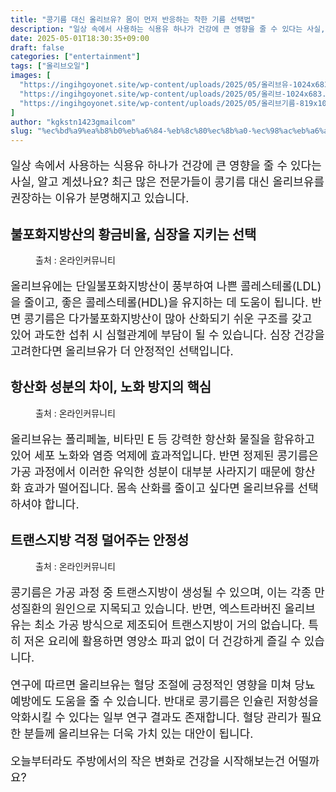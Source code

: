 ```yaml
---
title: "콩기름 대신 올리브유? 몸이 먼저 반응하는 착한 기름 선택법"
description: "일상 속에서 사용하는 식용유 하나가 건강에 큰 영향을 줄 수 있다는 사실, 알고 계셨나요? 최근 많은 전문가들이 콩기름 대신 올리브유를 권장하는 이유가 분명해지고 있습니다."
date: 2025-05-01T18:30:35+09:00
draft: false
categories: ["entertainment"]
tags: ["올리브오일"]
images: [
  "https://ingihgoyonet.site/wp-content/uploads/2025/05/올리브유-1024x683.jpg"
  "https://ingihgoyonet.site/wp-content/uploads/2025/05/올리브-1024x683.jpg"
  "https://ingihgoyonet.site/wp-content/uploads/2025/05/올리브기름-819x1024.jpg"
]
author: "kgkstn1423gmailcom"
slug: "%ec%bd%a9%ea%b8%b0%eb%a6%84-%eb%8c%80%ec%8b%a0-%ec%98%ac%eb%a6%ac%eb%b8%8c%ec%9c%a0-%eb%aa%b8%ec%9d%b4-%eb%a8%bc%ec%a0%80-%eb%b0%98%ec%9d%91%ed%95%98%eb%8a%94-%ec%b0%a9%ed%95%9c-%ea%b8%b0%eb%a6%84"
---
```


<p style="font-size:18px">일상 속에서 사용하는 식용유 하나가 건강에 큰 영향을 줄 수 있다는 사실, 알고 계셨나요? 최근 많은 전문가들이 콩기름 대신 올리브유를 권장하는 이유가 분명해지고 있습니다.</p> <h2 >불포화지방산의 황금비율, 심장을 지키는 선택</h2> <figure ><img src="https://ingihgoyonet.site/wp-content/uploads/2025/05/올리브유-1024x683.jpg" alt="" style="aspect-ratio:16/9;object-fit:cover"/><figcaption >출처 : 온라인커뮤니티</figcaption></figure> <p style="font-size:18px">올리브유에는 단일불포화지방산이 풍부하여 나쁜 콜레스테롤(LDL)을 줄이고, 좋은 콜레스테롤(HDL)을 유지하는 데 도움이 됩니다. 반면 콩기름은 다가불포화지방산이 많아 산화되기 쉬운 구조를 갖고 있어 과도한 섭취 시 심혈관계에 부담이 될 수 있습니다. 심장 건강을 고려한다면 올리브유가 더 안정적인 선택입니다.</p> <h2 >항산화 성분의 차이, 노화 방지의 핵심</h2> <figure ><img src="https://ingihgoyonet.site/wp-content/uploads/2025/05/올리브-1024x683.jpg" alt="" style="aspect-ratio:16/9;object-fit:cover"/><figcaption >출처 : 온라인커뮤니티</figcaption></figure> <p style="font-size:18px">올리브유는 폴리페놀, 비타민 E 등 강력한 항산화 물질을 함유하고 있어 세포 노화와 염증 억제에 효과적입니다. 반면 정제된 콩기름은 가공 과정에서 이러한 유익한 성분이 대부분 사라지기 때문에 항산화 효과가 떨어집니다. 몸속 산화를 줄이고 싶다면 올리브유를 선택하셔야 합니다.</p> <h2 >트랜스지방 걱정 덜어주는 안정성</h2> <figure ><img src="https://ingihgoyonet.site/wp-content/uploads/2025/05/올리브기름-819x1024.jpg" alt="" style="aspect-ratio:16/9;object-fit:cover"/><figcaption >출처 : 온라인커뮤니티</figcaption></figure> <p style="font-size:18px">콩기름은 가공 과정 중 트랜스지방이 생성될 수 있으며, 이는 각종 만성질환의 원인으로 지목되고 있습니다. 반면, 엑스트라버진 올리브유는 최소 가공 방식으로 제조되어 트랜스지방이 거의 없습니다. 특히 저온 요리에 활용하면 영양소 파괴 없이 더 건강하게 즐길 수 있습니다.</p> <p style="font-size:18px">연구에 따르면 올리브유는 혈당 조절에 긍정적인 영향을 미쳐 당뇨 예방에도 도움을 줄 수 있습니다. 반대로 콩기름은 인슐린 저항성을 악화시킬 수 있다는 일부 연구 결과도 존재합니다. 혈당 관리가 필요한 분들께 올리브유는 더욱 가치 있는 대안이 됩니다.</p> <p style="font-size:18px">오늘부터라도 주방에서의 작은 변화로 건강을 시작해보는건 어떨까요?</p>